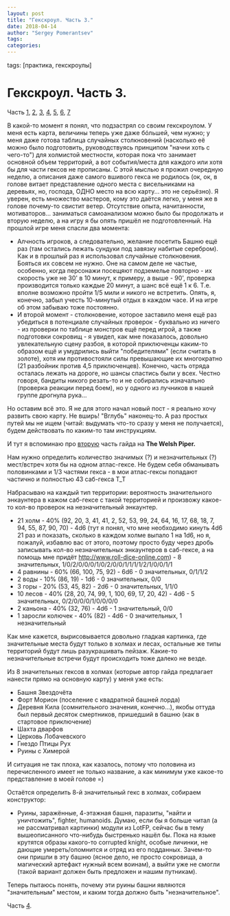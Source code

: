 ```yaml
---
layout: post
title: "Гекскроул. Часть 3."
date: 2018-04-14
author: "Sergey Pomerantsev"
tags:
categories:
---
```

tags: [практика, гекскроулы]

# Гекскроул. Часть 3.

Часть [1](https://stuartzaq.blot.im/гекскроул-часть-1), [2](https://stuartzaq.blot.im/гекскроул-часть-2), [3](https://stuartzaq.blot.im/гекскроул-часть-3), [4](https://stuartzaq.blot.im/гекскроул-часть-4), [5](https://stuartzaq.blot.im/гекскроул-часть-5), [6](https://stuartzaq.blot.im/гекскроул-часть-6), [7](https://stuartzaq.blot.im/гекскроул-часть-7)

В какой-то момент я понял, что подзастрял со своим гекскроулом. У меня есть карта, величины теперь уже даже бóльшей, чем нужно; у меня даже готова таблица случайных столкновений (насколько её можно было подготовить, руководствуясь принципом "начни хоть с чего-то") для холмистой местности, которая пока что занимает основной объем территорий, а вот события/места для каждого или хотя бы для части гексов не прописаны. С этой мыслью я прожил очередную неделю, а описания даже самого вшивого гекса не родилось (ок, ок, в голове витает представление одного места с висельниками на деревьях, но, господа, ОДНО место на всю карту... это не серьёзно). Я уверен, есть множество мастеров, кому это даётся легко, у меня же в голове почему-то свистит ветер. Отсутствие опыта, начитанности, мотиваторов... заниматься самоанализом можно было бы продолжать и вторую неделю, а на игру я бы опять пришёл не подготовленный. На прошлой игре меня спасли два момента:

- Алчность игроков, а следовательно, желание посетить Башню ещё раз (там остались лежать сундуки под завязку набитые серебром). Как и в прошлый раз я использовал случайные столкновения. Бояться их совсем не нужно. Оне на самом деле не частые, особенно, когда персонажи посещяют подземелье повторно - их скорость уже не 30' в 10 минут, к примеру, а выше - 90', проверка производится только каждые 20 минут, а шанс всё ещё 1 к 6. Т.е. вполне возможно пройти 1/5 мили и никого не встретить. Опять, я, конечно, забыл учесть 10-минутый отдых в каждом часе. И на игре об этом забываю тоже постоянно.
- И второй момент - столкновение, которое заставило меня ещё раз убедиться в потенциале случайных проверок - буквально из ничего - из проверки по таблице монстров ещё перед игрой, а также подготовки сокровищ - я увидел, как мне показалось, довольно увлекательную сцену разбоя, в которой приключенцы каким-то образом ещё и умудрились выйти "победителями" (если считать в золоте), хотя им противостояли силы превышающие их многократно (21 разбойник против 4,5 приключенцев). Конечно, часть отряда осталась лежать на дороге, но шансы спастись были у всех. Честно говоря, бандиты никого резать-то и не собирались изначально (проверка реакции перед боем), но у одного из лучников в нашей группе дрогнула рука...

Но оставим всё это. Я не для этого начал новый пост - я реально хочу развить свою карту. Не вширь! "Вглубь" наконец-то. А раз простых путей мы не ищем (читай: выдумать что-то сразу у меня не получается), будем действовать по каким-то там инструкциям.

И тут я вспоминаю про [вторую](https://www.welshpiper.com/hex-based-campaign-design-part-2/) часть гайда на **The Welsh Piper.**

Нам нужно определить количество значимых (?) и незначительных (?) мест/встреч хотя бы на одном атлас-гексе. Не будем себя обманывать половинками и 1/3 частями гекса - в мои атлас-гексы попадают частично и полностью 43 саб-гекса Т_Т

Набрасываю на каждый тип территории: вероятность значительного энкаунтера в кажом саб-гексе с такой территорией и произвожу какое-то кол-во проверок на незначительный энкаунтер.

- 21 холм - 40% (92, 20, 3, 41, 41, 2, 52, 53, 99, 24, 64, 16, 17, 68, 18, 7, 94, 55, 87, 90, 70) - 4d6 (тут я понял, что мне необходимо кинуть 4d6 21 раз и показать, сколько в каждом холме выпало 1 на 1d6, но я, пожалуй, избавлю вас от этого, поэтому просто буду через дробь записывать кол-во незначительных энкаунтеров в саб-гексе, а на помощь мне придёт http://www.roll-dice-online.com) - 8 значительных, 1/0/2/0/0/0/1/0/2/0/0/1/1/1/1/2/1/0/0/1/1
- 4 равнины - 60% (66, 100, 75, 92) - 6d6 - 0 значительных, 0/1/1/2
- 2 воды - 10% (86, 19) - 1d6 - 0 значительных, 0/0
- 3 горы - 20% (53, 45, 82) - 2d6 - 0 значительных, 1/1/0
- 10 лесов - 40% (28, 20, 74, 99, 1, 100, 69, 17, 20, 42) - 4d6 - 5 значительных, 0/2/0/0/0/1/0/0/0/0
- 2 каньона - 40% (32, 76) - 4d6 - 1 значительный, 0/0
- 1 заросли колючек - 40% (82) - 4d6 - 0 значительных, 1 незначительный

Как мне кажется, вырисовывается довольно гладкая картинка, где значительные места будут только в холмах и лесах, остальные же типы территорий будут лишь разукрашивать пейзаж. Какие-то незначительные встречи будут происходить тоже далеко не везде.

Из 8 значительных гексов в холмах (которые автор гайда предлагает нанести прямо на основную карту) у меня уже есть:

- Башня Звездочёта
- Форт Морион (поселение с квадратной башней лорда)
- Деревня Кила (сомнительного значения, конечно...), якобы оттуда был первый десяток смертников, пришедший в башню (как в стартовое приключение)
- Шахта дварфов
- Церковь Лобачевского
- Гнездо Птицы Рух
- Руины с Химерой

И ситуация не так плоха, как казалось, потому что половина из перечисленного имеет не только название, а как минимум уже какое-то представление в моей голове =)

Остаётся определить 8-й значительный гекс в холмах, собираем конструктор:

- Руины, заражённые, 4-этажная башня, паразиты, "найти и уничтожить", fighter, humanoids. Думаю, если бы я больше читал (а не рассматривал картинки) модули из LotFP, сейчас бы в тему вышеописанного что-нибудь быстренько нашёл бы. Пока на языке крутятся образы какого-то corrupted knight, особые личинки, не дающие умереть/опомнится и отряд из его подданных. Зачем-то они пришли в эту башню (ясное дело, не просто сокровища, а магический артефакт нужный всем воинам), а выйти уже не смогли (такой вариант должен быть предложен и нашим путникам).

Теперь пытаюсь понять, почему эти руины башни являются "значительным" местом, и каким тогда должно быть "незначительное".

Часть [4](https://stuartzaq.blot.im/гекскроул-часть-4).
